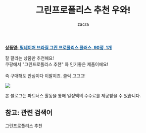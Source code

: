 ﻿---
layout: post
title:  "그린프로폴리스 추천 우와!"
author: zacra
categories: [ 아이템 ]
tags: [그린프로폴리스 추천]
image: https://static.coupangcdn.com/image/retail/images/1120477127728740-67847680-5cda-4128-9ada-6a76ebe673b3.jpg 
description: "쿠팡에서 그린프로폴리스 추천 관련 상품으로 가장 잘팔리는 제품 중 하나라는 사실!!."
rating: 4.5
---

<a href="https://link.coupang.com/re/AFFSDP?lptag=AF8407795&pageKey=2055400806&itemId=3494210819&vendorItemId=71480450576&traceid=V0-153-798bd8d2841fb879"><b>상품명: <font color='#01579B'>필네이처 브라질 그린 프로폴리스 플러스, 90정, 1개</font></b></a>

잘 팔리는 상품만 추천해요!<br/>
쿠팡에서 "그린프로폴리스 추천" 와 인기좋은 제품이에요!<br/><br/>
즉 구매해도 안심이다 이말이죠. 클릭 고고고! <br/>



<a href="https://link.coupang.com/re/AFFSDP?lptag=AF8407795&pageKey=2055400806&itemId=3494210819&vendorItemId=71480450576&traceid=V0-153-798bd8d2841fb879"><img src="https://thumbnail8.coupangcdn.com/thumbnails/remote/q89/image/retail/images/2020/09/04/10/2/e0c09804-8a80-45dc-b939-347a19e72a0d.jpg"></a> 

본 블로그는 파트너스 활동을 통해 일정액의 수수료를 제공받을 수 있습니다.

## 참고: 관련 검색어    
그린프로폴리스 추천